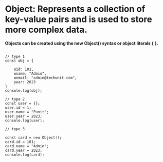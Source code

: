 # Object: Represents a collection of key-value pairs and is used to store more complex data.

**Objects can be created using the new Object() syntax or object literals { }.**
```

// type 1
const obj = {

    uid: 101,
    uname: "Admin",
    uemail: "admin@techunit.com",
    year: 2023   
}
console.log(obj);

// type 2
const user = {};
user.id = 1;
user.name = "Punit";
user.year = 2023;
console.log(user);

// type 3

const card = new Object();
card.id = 101;
card.name = "Admin";
card.year = 2023;
console.log(card);

```





